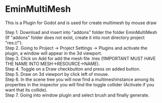 # EminMultiMesh
This is a Plugin for Godot and is used for create multimesh by mouse draw

Step 1. Download and insert into "addons" folder the folder EminMultiMesh (If "addons" folder does not exist, create it into root directory project "res://").<br>
Step 2. Going to Project -> Project Settings -> Plugins and activate the plugin, a window will appear in the 3d viewport.<br>
Step 3. Click on Add for add the mesh file .tres (!IMPORTANT MUST HAVE THE NAME INTO MESH->RESOURCE->NAME).<br>
Step 4. Toggle on a Draw checkbutton and press on added button.<br>
Step 5. Draw on 3d viewport by click left of mouse.<br>
Step 6. In the scene tree you will now find a multimeshinstance among its properties in the inspector you will find the toggle collider (Activate if you want that its collide).<br>
Step 7. Going into window plugin and select brush and finally generate.<br>
